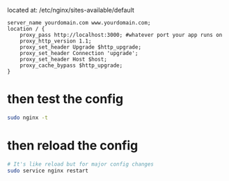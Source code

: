 located at: /etc/nginx/sites-available/default
```
server_name yourdomain.com www.yourdomain.com;
location / {
	proxy_pass http://localhost:3000; #whatever port your app runs on
	proxy_http_version 1.1;
	proxy_set_header Upgrade $http_upgrade;
	proxy_set_header Connection 'upgrade';
	proxy_set_header Host $host;
	proxy_cache_bypass $http_upgrade;
}
```

# then test the config
```bash
sudo nginx -t
```


# then reload the config
```bash
# It's like reload but for major config changes
sudo service nginx restart
```
